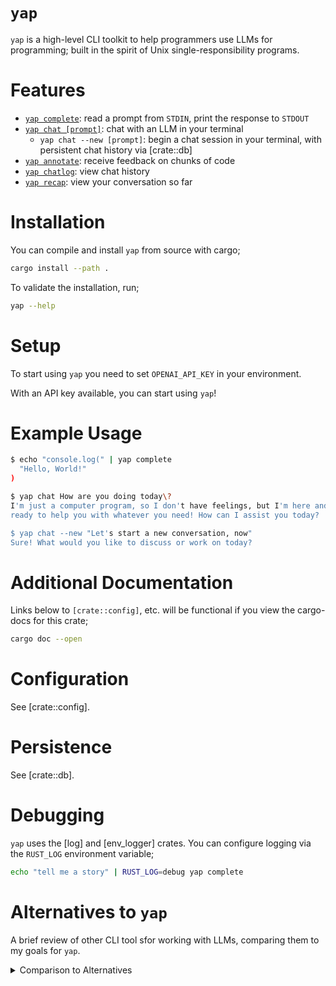 <!-- This README is generated by ./scripts/gen_readme.bash -->

# `yap`

`yap` is a high-level CLI toolkit to help programmers use LLMs for
programming; built in the spirit of Unix single-responsibility programs.

# Features

- [`yap complete`](crate::complete): read a prompt from `STDIN`, print the
  response to `STDOUT`
- [`yap chat [prompt]`](crate::chat): chat with an LLM in your terminal
  - `yap chat --new [prompt]`: begin a chat session in your terminal, with
    persistent chat history via [crate::db]
- [`yap annotate`](crate::annotate): receive feedback on chunks of code
- [`yap chatlog`](crate::chatlog): view chat history
- [`yap recap`](crate::recap): view your conversation so far

# Installation

You can compile and install `yap` from source with cargo;

```bash
cargo install --path .
```

To validate the installation, run;

```bash
yap --help
```

# Setup

To start using `yap` you need to set `OPENAI_API_KEY` in your environment.

With an API key available, you can start using `yap`!

# Example Usage

```bash
$ echo "console.log(" | yap complete
  "Hello, World!"
)

$ yap chat How are you doing today\?
I'm just a computer program, so I don't have feelings, but I'm here and
ready to help you with whatever you need! How can I assist you today?

$ yap chat --new "Let's start a new conversation, now"
Sure! What would you like to discuss or work on today?
```

# Additional Documentation

Links below to `[crate::config]`, etc. will be functional if you view the
cargo-docs for this crate;

```bash
cargo doc --open
```

# Configuration

See [crate::config].

# Persistence

See [crate::db].

# Debugging

`yap` uses the [log] and [env_logger] crates. You can configure logging
via the `RUST_LOG` environment variable;

```bash
echo "tell me a story" | RUST_LOG=debug yap complete
```

# Alternatives to `yap`

A brief review of other CLI tool sfor working with LLMs, comparing them
to my goals for `yap`.

<details>
<summary>Comparison to Alternatives</summary>

## [simonw/llm](https://github.com/simonw/llm)

`llm` is basically an abstract interface to LLMs. `llm` is to OpenAI as
kubernetes is to AWS. `llm` offers a CLI and Python library, whereas
`yap` only strives to be a CLI tool and does not expose a library
interface.

Ideally, `yap` is all about helping with programming, using LLMs as a means
to that end. `annotate` is an example of a high-level workflows which use
LLMs, and I plan to add more tools like that to `yap`.

`yap` only supports OpenAI for now, but it should be possible for `yap`
to support many LLM backends in the future, as `llm` does.

## [Aider-AI/aider](https://github.com/Aider-AI/aider)

`aider` is similar to `yap` in the sense that they are both higher-level
tools built on top of LLMs to help with programming. If you like the idea of
an AI REPL which has access to read from your file system, you should check
out `aider`!

`yap` fills a somewhat different role. A lot of `yap` tools fit within the
Unix `STDIN` / `STDOUT` model. It should be very easy, for example, to do
some tricky stuff with `yap` from vim / neovim / emacs, or just from the
shell.

`aider` also heavily drives the version control process, and helps you to
incrementally apply changes to source files, whereas `yap` is happy to
remain orthogonal to version control. I think that this will make `yap`
much simpler to use since `yap` will obviously and directly modify files.
`yap` assumes that you know how to use `git`, so make sure you've checked
in code that is important before letting `yap` go buck-wild in your
codebase!

## [gorilla-llm/gorilla-cli](https://github.com/gorilla-llm/gorilla-cli), [djcopley/ShellOracle](https://github.com/djcopley/ShellOracle?tab=readme-ov-file)

Each of these tools are for help with _using the shell._ I love the shell.
These tools look awesome for getting to know the shell. `yap` isn't meant to
help you use the shell. `yap` is meant to be a tool that exists in your
shell. Right alongside the greats (`cat`, `awk`, `sed`, `grep`, `curl`,
`ssh`, etc.).

## [plandex-ai/plandex](https://github.com/plandex-ai/plandex)

`plandex` most similar to `yap`. `plandex` and `yap` certainly have the same
central motivating thesis - a high-level CLI tool for developing software
with LLMs. A few important differences exist between `plandex` and `yap`;

- `yap` is more of a minimal unix-y tool; it doesn't, for example, concern
  itself with version control or incremental application of changes to source
  files. [Git](https://git-scm.com/) is probably a better tool for version
  control!
- `yap` avoids repl-based workflows, which can be awkward to compose with
  other CLI programs, or integrate into (neo)vim / emacs.
- `yap` has a MIT license, but `plandex` has an aGPL license.
- The `plandex` CLI is a http client which talks to a [proprietary remote server](https://github.com/plandex-ai/plandex/blob/main/app/server/routes.go),
  whereas `yap` is a local-only tool which talks directly to OpenAI or (in
  principle) can run fully offline with local models (though we only support
  OpenAI models for now).

## Other Projects

[`ell`'s](https://github.com/simonmysun/ell) README has a good list of similar
tools besides the ones mentioned here.

</details>
